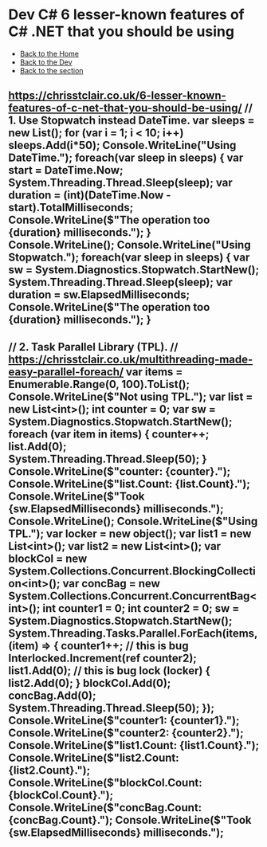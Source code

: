 # Dev C# 6 lesser-known features of C# .NET that you should be using

- [Back to the Home](../../../README.md)
- [Back to the Dev](../../README.md)
- [Back to the section](README.md)

https://chrisstclair.co.uk/6-lesser-known-features-of-c-net-that-you-should-be-using/
// 1. Use Stopwatch instead DateTime.
var sleeps = new List<int>();
for (var i = 1; i < 10; i++)
	sleeps.Add(i*50);
Console.WriteLine("Using DateTime.");
foreach(var sleep in sleeps)
{
	var start = DateTime.Now;
	System.Threading.Thread.Sleep(sleep);
	var duration = (int)(DateTime.Now - start).TotalMilliseconds;
	Console.WriteLine($"The operation too {duration} milliseconds.");
}
Console.WriteLine();
Console.WriteLine("Using Stopwatch.");
foreach(var sleep in sleeps)
{
	var sw = System.Diagnostics.Stopwatch.StartNew();
	System.Threading.Thread.Sleep(sleep);
	var duration = sw.ElapsedMilliseconds;
	Console.WriteLine($"The operation too {duration} milliseconds.");
}
----------------------------------------------------------------------------------------------------
// 2. Task Parallel Library (TPL).
// https://chrisstclair.co.uk/multithreading-made-easy-parallel-foreach/
var items = Enumerable.Range(0, 100).ToList();
Console.WriteLine($"Not using TPL.");
var list = new List<int>();
int counter = 0;
var sw = System.Diagnostics.Stopwatch.StartNew();
foreach (var item in items)
{
	counter++;
	list.Add(0);
	System.Threading.Thread.Sleep(50);
}
Console.WriteLine($"counter: {counter}.");
Console.WriteLine($"list.Count: {list.Count}.");
Console.WriteLine($"Took {sw.ElapsedMilliseconds} milliseconds.");
Console.WriteLine();
Console.WriteLine($"Using TPL.");
var locker = new object();
var list1 = new List<int>();
var list2 = new List<int>();
var blockCol = new System.Collections.Concurrent.BlockingCollection<int>();
var concBag = new System.Collections.Concurrent.ConcurrentBag<int>();
int counter1 = 0;
int counter2 = 0;
sw = System.Diagnostics.Stopwatch.StartNew();
System.Threading.Tasks.Parallel.ForEach(items, (item) =>
{
	counter1++;  // this is bug
	Interlocked.Increment(ref counter2);
	list1.Add(0);  // this is bug
	lock (locker)
	{
	    list2.Add(0);
	}
	blockCol.Add(0);
	concBag.Add(0);
	System.Threading.Thread.Sleep(50);
});
Console.WriteLine($"counter1: {counter1}.");
Console.WriteLine($"counter2: {counter2}.");
Console.WriteLine($"list1.Count: {list1.Count}.");
Console.WriteLine($"list2.Count: {list2.Count}.");
Console.WriteLine($"blockCol.Count: {blockCol.Count}.");
Console.WriteLine($"concBag.Count: {concBag.Count}.");
Console.WriteLine($"Took {sw.ElapsedMilliseconds} milliseconds.");
----------------------------------------------------------------------------------------------------
